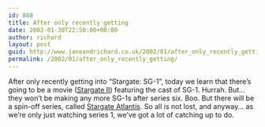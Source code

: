 ```yaml
---
id: 888
title: After only recently getting
date: 2002-01-30T22:50:00+00:00
author: richard
layout: post
guid: http://www.janeandrichard.co.uk/2002/01/after_only_recently_getting
permalink: /2002/01/after_only_recently_getting/
---
```

After only recently getting into &#8220;Stargate: SG-1&#8221;, today we learn that there&#8217;s going to be a movie ([Stargate II](http://www.scifiguide.net/stargate/movies/02.shtml)) featuring the cast of SG-1. Hurrah. But&#8230; they won&#8217;t be making any more SG-1s after series six. Boo. But there will be a spin-off series, called [Stargate Atlantis](http://www.scifiguide.net/stargate/news/spinoffnews.shtml). So all is not lost, and anyway&#8230; as we&#8217;re only just watching series 1, we&#8217;ve got a lot of catching up to do. 

<discuss subject="Stargate II/Atlantis" />